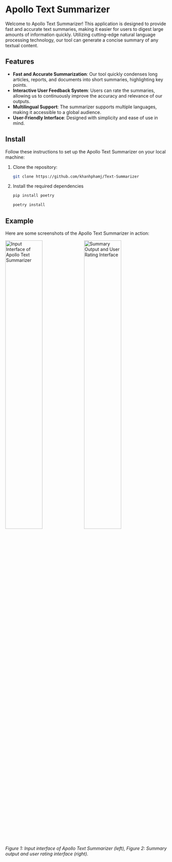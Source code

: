 # Apollo Text Summarizer

Welcome to Apollo Text Summarizer! This application is designed to provide fast and accurate text summaries, making it easier for users to digest large amounts of information quickly. Utilizing cutting-edge natural language processing technology, our tool can generate a concise summary of any textual content.

## Features

- **Fast and Accurate Summarization**: Our tool quickly condenses long articles, reports, and documents into short summaries, highlighting key points.
- **Interactive User Feedback System**: Users can rate the summaries, allowing us to continuously improve the accuracy and relevance of our outputs.
- **Multilingual Support**: The summarizer supports multiple languages, making it accessible to a global audience.
- **User-Friendly Interface**: Designed with simplicity and ease of use in mind.

## Install

Follow these instructions to set up the Apollo Text Summarizer on your local machine:

1. Clone the repository:
   ```bash
   git clone https://github.com/khanhphamj/Text-Summarizer

2. Install the required dependencies
   ```bash
   pip install poetry
   ```
   ```bash
   poetry install
   ```
## Example

Here are some screenshots of the Apollo Text Summarizer in action:

<p float="left">
  <img src="https://github.com/khanhphamj/Text-Summarizer/assets/120659979/b0c2c64d-3020-4485-a000-2d48301d439b" width="48%" alt="Input Interface of Apollo Text Summarizer" />
  <img src="https://github.com/khanhphamj/Text-Summarizer/assets/120659979/b5c12fd3-7cbb-45c7-a4fa-0e3f47c534d4" width="48%" alt="Summary Output and User Rating Interface" />
</p>

*Figure 1: Input interface of Apollo Text Summarizer (left), Figure 2: Summary output and user rating interface (right).*



